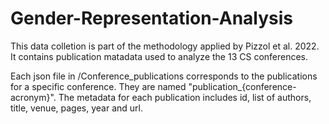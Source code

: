 # Gender-Representation-Analysis

This data colletion is part of the methodology applied by Pizzol et al. 2022. It contains publication matadata used to analyze the 13 CS conferences. 


Each json file in /Conference_publications corresponds to the publications for a specific conference. They are named "publication_{conference-acronym}". 
The metadata for each publication includes id, list of authors, title, venue, pages, year and url. 
   
